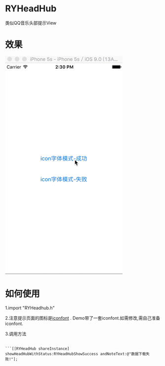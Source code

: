 # RYHeadHub
类似QQ音乐头部提示View

# 效果
![RYHeadHub](https://github.com/Resory/Images/blob/master/RYHeadHub.gif)

# 如何使用

1.import "RYHeadhub.h" <br>

2.注意提示页面的图标是[iconfont](http://ued.taobao.org/blog/2013/09/icon-font-in-ios/ "关于iconfont") . Demo带了一套iconfont.如需修改,需自己准备iconfont.<br>
  
3.调用方法<br>
  ```[[RYHeadHub shareInstance] showHeadHubWithStatus:RYHeadHubShowSuccess andNoteText:@"数据刷新成功!"];
  
  ```[[RYHeadHub shareInstance] showHeadHubWithStatus:RYHeadHubShowSuccess andNoteText:@"数据下载失败!"];
